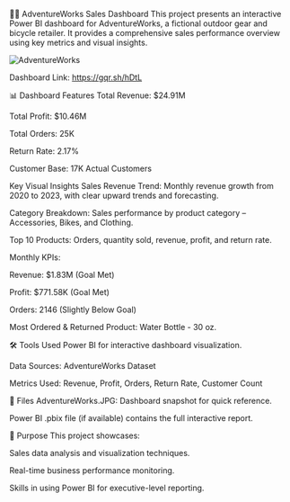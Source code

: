 🚴‍♂️ AdventureWorks Sales Dashboard
This project presents an interactive Power BI dashboard for AdventureWorks, a fictional outdoor gear and bicycle retailer. It provides a comprehensive sales performance overview using key metrics and visual insights.

![AdventureWorks](https://github.com/user-attachments/assets/a148122f-d506-4721-a15f-05fd4ad86ddd)

Dashboard Link: https://gqr.sh/hDtL

📊 Dashboard Features
Total Revenue: $24.91M

Total Profit: $10.46M

Total Orders: 25K

Return Rate: 2.17%

Customer Base: 17K Actual Customers

Key Visual Insights
Sales Revenue Trend: Monthly revenue growth from 2020 to 2023, with clear upward trends and forecasting.

Category Breakdown: Sales performance by product category – Accessories, Bikes, and Clothing.

Top 10 Products: Orders, quantity sold, revenue, profit, and return rate.

Monthly KPIs:

Revenue: $1.83M (Goal Met)

Profit: $771.58K (Goal Met)

Orders: 2146 (Slightly Below Goal)

Most Ordered & Returned Product: Water Bottle - 30 oz.

🛠️ Tools Used
Power BI for interactive dashboard visualization.

Data Sources: AdventureWorks Dataset

Metrics Used: Revenue, Profit, Orders, Return Rate, Customer Count

📁 Files
AdventureWorks.JPG: Dashboard snapshot for quick reference.

Power BI .pbix file (if available) contains the full interactive report.

📌 Purpose
This project showcases:

Sales data analysis and visualization techniques.

Real-time business performance monitoring.

Skills in using Power BI for executive-level reporting.


